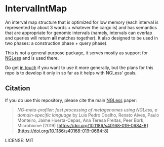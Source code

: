 # IntervalIntMap

An interval map structure that is optimized for low memory (each interval is
represented by about 3 words + whatever the cargo is) and has semantics that
are appropriate for genomic intervals (namely, intervals can overlap and
queries will return **all** matches together). It also designed to be used in
two phases: a construction phase + query phase).

This is not a general purpose package, it serves mostly as support for
[NGLess](https://ngless.embl.de) and is used there.

Do get [in touch](mailto:luis@luispedro.org) if you want to use it more
generally, but the plans for this repo is to develop it only in so far as it
helps with NGLess' goals.

## Citation

If you do use this repository, please cite the main [NGLess](https://ngless.embl.de) paper:

> _NG-meta-profiler: fast processing of metagenomes using NGLess, a
> domain-specific language_ by Luis Pedro Coelho, Renato Alves, Paulo Monteiro,
> Jaime Huerta-Cepas, Ana Teresa Freitas, Peer Bork, Microbiome (2019)
> [https://doi.org/10.1186/s40168-019-0684-8](https://doi.org/10.1186/s40168-019-0684-8)

LICENSE: MIT

